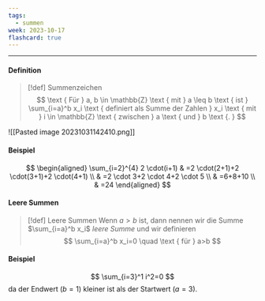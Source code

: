 ```yaml
---
tags:
  - summen
week: 2023-10-17
flashcard: true
---
```

***
#### Definition

> [!def] Summenzeichen
> $$
> \text { Für } a, b \in \mathbb{Z} \text { mit } a \leq b \text { ist } \sum_{i=a}^b x_i \text { definiert als Summe der Zahlen } x_i \text { mit } i \in \mathbb{Z} \text { zwischen } a \text { und } b \text {. }
> $$

![[Pasted image 20231031142410.png]]
#### Beispiel

$$
\begin{aligned}
\sum_{i=2}^{4} 2 \cdot(i+1) & =2 \cdot(2+1)+2 \cdot(3+1)+2 \cdot(4+1) \\
& =2 \cdot 3+2 \cdot 4+2 \cdot 5 \\
& =6+8+10 \\
& =24
\end{aligned}
$$

#### Leere Summen

> [!def] Leere Summen
> Wenn $a > b$ ist, dann nennen wir die Summe $\sum_{i=a}^b x_i$ *leere Summe* und wir definieren
> $$
> \sum_{i=a}^b x_i=0 \quad \text { für } a>b
> $$

#### Beispiel

$$
\sum_{i=3}^1 i^2=0
$$
da der Endwert $(b=1)$ kleiner ist als der Startwert $(a=3)$.


